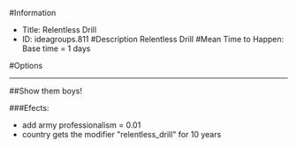 #Information
 - Title: Relentless Drill
 - ID: ideagroups.811
#Description
Relentless Drill
#Mean Time to Happen:
Base time = 1 days

#Options

___
##Show them boys!

###Efects:<ul><li>add army professionalism = 0.01</li><li>country gets the modifier "relentless_drill" for 10 years</li></ul>
